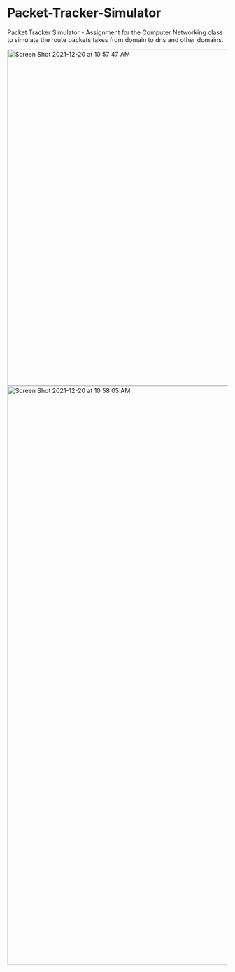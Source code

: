 # Packet-Tracker-Simulator
Packet Tracker Simulator - Assignment for the Computer Networking class to simulate the route packets takes from domain to dns and other domains.

<img width="768" alt="Screen Shot 2021-12-20 at 10 57 47 AM" src="https://user-images.githubusercontent.com/45988719/146787607-9554436a-8afc-4c3c-a134-a18783a7e3af.png">


<img width="1322" alt="Screen Shot 2021-12-20 at 10 58 05 AM" src="https://user-images.githubusercontent.com/45988719/146787619-9fb0f00d-b2f6-49f1-bf04-1a0493bbe04e.png">
